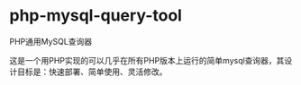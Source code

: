 # php-mysql-query-tool
PHP通用MySQL查询器

这是一个用PHP实现的可以几乎在所有PHP版本上运行的简单mysql查询器，其设计目标是：快速部署、简单使用、灵活修改。

